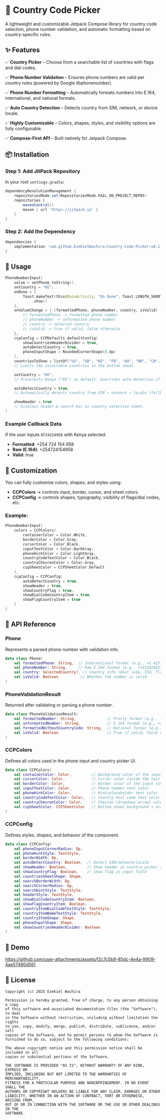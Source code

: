 # 📱 Country Code Picker

A lightweight and customizable Jetpack Compose library for country code selection, phone number validation, and automatic formatting based on country-specific rules.

## ✨ Features

✅ **Country Picker** – Choose from a searchable list of countries with flags and dial codes.

✅ **Phone Number Validation** – Ensures phone numbers are valid per country rules (powered by Google libphonenumber).

✅ **Phone Number Formatting** – Automatically formats numbers into E.164, international, and national formats.

✅ **Auto Country Detection** – Detects country from SIM, network, or device locale.

✅ **Highly Customizable** – Colors, shapes, styles, and visibility options are fully configurable.

✅ **Compose-First API** – Built natively for Jetpack Compose.

## 📦 Installation

### Step 1: Add JitPack Repository

In your root `settings.gradle`:

```gradle
dependencyResolutionManagement {
    repositoriesMode.set(RepositoriesMode.FAIL_ON_PROJECT_REPOS)
    repositories {
        mavenCentral()
        maven { url 'https://jitpack.io' }
    }
}
```

### Step 2: Add the Dependency

```gradle
dependencies {
    implementation 'com.github.EzekielWachira:Country-Code-Picker:v0.1.6'
}
```

## 🚀 Usage

```kotlin
PhoneNumberInput(
    value = setPhone.toString(),
    setCountry = "KE",
    onDone = {
        Toast.makeText(this@MainActivity, "On Done", Toast.LENGTH_SHORT)
            .show()
    },
    onValueChange = { (formattedPhone, phoneNumber, country, isValid) ->
        // formattedPhone -> formatted phone number
        // phoneNumber -> unformatted phone number
        // country -> selected country
        // isValid -> true if valid, false otherwise
    },
    ccpConfig = CCPDefaults.defaultConfig(
        showCountriesHeaderDivider = true,
        autoDetectCountry = true,
        phoneInputShape = RoundedCornerShape(8.dp)
    ),
    countriesToShow = listOf("US", "GB", "KE", "FR", "AU", "BR", "CA", "CN"),
    // Limits the selectable countries in the bottom sheet.

    setCountry = "KE",
    // Preselects Kenya ("KE") as default. Overrides auto-detection if provided.

    autoDetectCountry = true,
    // Automatically detects country from SIM → network → locale (fallback: "US").

    showHeader = true
    // Displays header & search bar in country selection sheet.
)
```

### Example Callback Data

If the user inputs `0724154958` with Kenya selected:

- **Formatted**: +254 724 154 958
- **Raw (E.164)**: +254724154958
- **Valid**: true

## 🎨 Customization

You can fully customize colors, shapes, and styles using:

- **CCPColors** → controls input, border, cursor, and sheet colors.
- **CCPConfig** → controls shapes, typography, visibility of flags/dial codes, etc.

### Example:

```kotlin
PhoneNumberInput(
    colors = CCPColors(
        containerColor = Color.White,
        borderColor = Color.Gray,
        cursorColor = Color.Black,
        inputTextColor = Color.DarkGray,
        phoneHintColor = Color.LightGray,
        countryCodeTextColor = Color.Black,
        countryChevronColor = Color.Gray,
        ccpSheetColor = CCPSheetColor.Default
    ),
    ccpConfig = CCPConfig(
        autoDetectCountry = true,
        showHeader = true,
        showCountryFlag = true,
        showDialCodeCountryItem = true,
        showFlagCountryItem = true
    )
)
```

## 📖 API Reference

### Phone

Represents a parsed phone number with validation info.

```kotlin
data class Phone(
    val formattedPhone: String,  // International format (e.g., +1 415-555-0132)
    val phoneNumber: String,     // Raw E.164 format (e.g., +14155550132)
    val country: SelectedCountry?, // Country info (dial code, ISO, flag, etc.)
    val isValid: Boolean          // Whether the number is valid
)
```

### PhoneValidationResult

Returned after validating or parsing a phone number.

```kotlin
data class PhoneValidationResult(
    val formattedNumber: String,              // Pretty format (e.g., +254 712 345 678)
    val unformattedNumber: String,            // E.164 format (e.g., +254712345678)
    val formattedWithoutCountryCode: String,  // National format (e.g., 0712 345 678)
    val isValid: Boolean                      // True if valid, false otherwise
)
```

### CCPColors

Defines all colors used in the phone input and country picker UI.

```kotlin
data class CCPColors(
    val containerColor: Color,         // Background color of the input field
    val cursorColor: Color,            // Cursor color inside the text field
    val borderColor: Color,            // Border color of the input container
    val inputTextColor: Color,         // Phone number text color
    val phoneHintColor: Color,         // Hint/placeholder text color
    val countryCodeTextColor: Color,   // Country dial code text color
    val countryChevronColor: Color,    // Chevron (dropdown arrow) color
    val ccpSheetColor: CCPSheetColor   // Bottom sheet background + accents
)
```

### CCPConfig

Defines styles, shapes, and behavior of the component.

```kotlin
data class CCPConfig(
    val phoneInputCornerRadius: Dp,  
    val phoneHintStyle: TextStyle,  
    val borderWidth: Dp,  
    val autoDetectCountry: Boolean,  // Detect SIM/network/locale
    val showHeader: Boolean,         // Show header in country picker sheet
    val showCountryFlag: Boolean,    // Show flag in input field
    val countriesSheetShape: Shape,  
    val searchBorderWidth: Dp,  
    val searchCornerRadius: Dp,  
    val searchHintStyle: TextStyle,  
    val headerStyle: TextStyle,  
    val showDialCodeCountryItem: Boolean,  
    val showFlagCountryItem: Boolean,  
    val countryItemDialCodeTextStyle: TextStyle,  
    val countryItemNameTextStyle: TextStyle,  
    val countryItemShape: Shape,  
    val phoneInputShape: Shape,  
    val showCountriesHeaderDivider: Boolean  
)
```

## 📸 Demo

https://github.com/user-attachments/assets/f2c7c5b9-85dc-4e4a-9909-4ae57490d561

## 📜 License

```
Copyright (c) 2025 Ezekiel Wachira

Permission is hereby granted, free of charge, to any person obtaining a copy
of this software and associated documentation files (the "Software"), to deal
in the Software without restriction, including without limitation the rights
to use, copy, modify, merge, publish, distribute, sublicense, and/or sell
copies of the Software, and to permit persons to whom the Software is
furnished to do so, subject to the following conditions:

The above copyright notice and this permission notice shall be included in all
copies or substantial portions of the Software.

THE SOFTWARE IS PROVIDED "AS IS", WITHOUT WARRANTY OF ANY KIND, EXPRESS OR
IMPLIED, INCLUDING BUT NOT LIMITED TO THE WARRANTIES OF MERCHANTABILITY,
FITNESS FOR A PARTICULAR PURPOSE AND NONINFRINGEMENT. IN NO EVENT SHALL THE
AUTHORS OR COPYRIGHT HOLDERS BE LIABLE FOR ANY CLAIM, DAMAGES OR OTHER
LIABILITY, WHETHER IN AN ACTION OF CONTRACT, TORT OR OTHERWISE, ARISING FROM,
OUT OF OR IN CONNECTION WITH THE SOFTWARE OR THE USE OR OTHER DEALINGS IN THE
SOFTWARE.
```